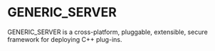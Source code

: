 GENERIC_SERVER
==============

GENERIC_SERVER is a cross-platform, pluggable, extensible, secure framework for deploying C++ plug-ins. 
